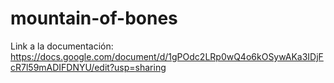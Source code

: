 # mountain-of-bones

Link a la documentación: https://docs.google.com/document/d/1gPOdc2LRp0wQ4o6kOSywAKa3IDjFcR7l59mADIFDNYU/edit?usp=sharing

